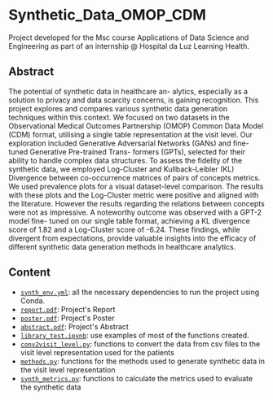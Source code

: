 # Synthetic_Data_OMOP_CDM
Project developed for the Msc course Applications of Data Science and Engineering as part of an internship @ Hospital da Luz Learning Health.

## Abstract

The potential of synthetic data in healthcare an- alytics, especially as a solution to privacy and data scarcity concerns, is gaining recognition. This project explores and compares various synthetic data generation techniques within this context. We focused on two datasets in the Observational Medical Outcomes Partnership (OMOP) Common Data Model (CDM) format, utilising a single table representation at the visit level. Our exploration included Generative Adversarial Networks (GANs) and fine-tuned Generative Pre-trained Trans- formers (GPTs), selected for their ability to handle complex data structures. To assess the fidelity of the synthetic data, we employed Log-Cluster and Kullback-Leibler (KL) Divergence between co-occurrence matrices of pairs of concepts metrics. We used prevalence plots for a visual dataset-level comparison. The results with these plots and the Log-Cluster metric were positive and aligned with the literature. However the results regarding the relations between concepts were not as impressive. A noteworthy outcome was observed with a GPT-2 model fine- tuned on our single table format, achieving a KL divergence score of 1.82 and a Log-Cluster score of -6.24. These findings, while divergent from expectations, provide valuable insights into the efficacy of different synthetic data generation methods in healthcare analytics.

## Content

- [`synth_env.yml`](synth_env.yml): all the necessary dependencies to run the project using Conda.
- [`report.pdf`](report.pdf): Project's Report
- [`poster.pdf`](report.pdf): Project's Poster
- [`abstract.pdf`](report.pdf): Project's Abstract
- [`library_test.ipynb`](library_test.ipynb): use examples of most of the functions created.
- [`conv2visit_level.py`](conv2visit_level.py): functions to convert the data from csv files to the visit level representation used for the patients
- [`methods.py`](methods.py): functions for the methods used to generate synthetic data in the visit level representation
- [`synth_metrics.py`](synth_metrics.py): functions to calculate the metrics used to evaluate the synthetic data

